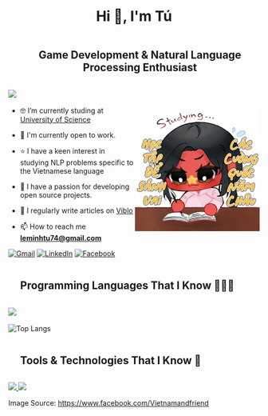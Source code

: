 <h1 align="center">Hi 👋, I'm Tú</h1>

<div id="user-content-toc">
  <ul align="center">
    <summary><h2 style="display: inline-block">Game Development & Natural Language Processing Enthusiast</h2></summary>
  </ul>
</div>

<!--Profile visit count-->
![](https://komarev.com/ghpvc/?username=egliette)


<!--Image-->
<div target="_blank" align="center">
  <img align="right" top="500" height="250" alt="IMG" src="assets/image.png">
</div>

<!--About me-->
- 🤓 I’m currently studing at [University of Science](https://www.hcmus.edu.vn/)

- 🤝 I'm currently open to work.

- ⭐ I have a keen interest in studying NLP problems specific to the Vietnamese language

- 🤗 I have a passion for developing open source projects.

- 📝 I regularly write articles on [Viblo](https://viblo.asia/u/leminhtu74)

- 📫 How to reach me **leminhtu74@gmail.com**
  
<a href="mailto:leminhtu74@gmail.com">![Gmail](https://img.shields.io/badge/Gmail-D14836?style=for-the-badge&logo=gmail&logoColor=white)</a>
<a href="https://www.linkedin.com/in/leminhtu74/">![LinkedIn](https://img.shields.io/badge/LinkedIn-0077B5?style=for-the-badge&logo=linkedin&logoColor=white)</a>
<a href="https://www.facebook.com/leminh.tu.7758/">![Facebook](https://img.shields.io/badge/Facebook-1877F2?style=for-the-badge&logo=facebook&logoColor=white)</a>

<!--Program Languages-->
<div id="user-content-toc">
  <ul >
    <summary><h2 style="display: inline-block">Programming Languages That I Know 👨🏻‍💻</h2></summary>
  </ul>
</div>
<!--tech stack icons-->
<p >
  <a href="https://skillicons.dev">
    <img src="https://skillicons.dev/icons?i=python,cs,java,javascript,cpp&perline=14" />
  </a>
</p>

![Top Langs](https://github-readme-stats.vercel.app/api/top-langs/?username=egliette&layout=compact)

<!--Tools & Technologies-->
<div id="user-content-toc">
  <ul >
    <summary><h2 style="display: inline-block">Tools & Technologies That I Know 🧰</h2></summary>
  </ul>
</div>
<!--tech stack icons-->
<p >
  <a href="https://skillicons.dev">
  <img src="https://skillicons.dev/icons?i=vscode,androidstudio,visualstudio,neovim,git,github,gitlab&perline=14"/>

  <img src="https://skillicons.dev/icons?i=docker,firebase,figma,unity,pytorch,selenium,latex&perline=14"/>
  </a>
</p>



Image Source: https://www.facebook.com/Vietnamandfriend
